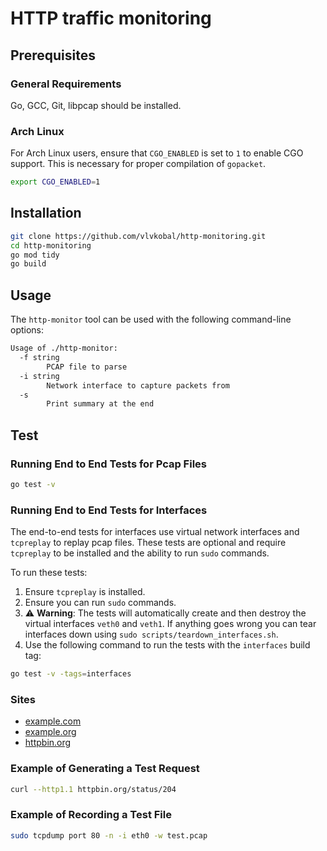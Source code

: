 # HTTP traffic monitoring

## Prerequisites

### General Requirements

Go, GCC, Git, libpcap should be installed.

### Arch Linux

For Arch Linux users, ensure that `CGO_ENABLED` is set to `1` to enable CGO support. This is necessary for proper compilation of `gopacket`.

```sh
export CGO_ENABLED=1
```

## Installation

```sh
git clone https://github.com/vlvkobal/http-monitoring.git
cd http-monitoring
go mod tidy
go build
```

## Usage

The `http-monitor` tool can be used with the following command-line options:

```sh
Usage of ./http-monitor:
  -f string
        PCAP file to parse
  -i string
        Network interface to capture packets from
  -s    
        Print summary at the end
```

## Test

### Running End to End Tests for Pcap Files

```sh
go test -v
```

### Running End to End Tests for Interfaces

The end-to-end tests for interfaces use virtual network interfaces and `tcpreplay` to replay pcap files. These tests are optional and require `tcpreplay` to be installed and the ability to run `sudo` commands.

To run these tests:
1. Ensure `tcpreplay` is installed.
2. Ensure you can run `sudo` commands.
3. ⚠️ **Warning**: The tests will automatically create and then destroy the virtual interfaces `veth0` and `veth1`. If anything goes wrong you can tear interfaces down using `sudo scripts/teardown_interfaces.sh`.
4. Use the following command to run the tests with the `interfaces` build tag:

```sh
go test -v -tags=interfaces
```

### Sites

- [example.com](http://example.com)
- [example.org](http://example.org)
- [httpbin.org](http://httpbin.org)

### Example of Generating a Test Request

```sh
curl --http1.1 httpbin.org/status/204
```

### Example of Recording a Test File

```sh
sudo tcpdump port 80 -n -i eth0 -w test.pcap
```
